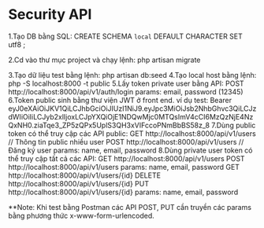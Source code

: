 # Security API

1.Tạo DB bằng SQL: CREATE SCHEMA `local` DEFAULT CHARACTER SET utf8 ;

2.Cd vào thư mục project và chạy lệnh: php artisan migrate

3.Tạo dữ liệu test bằng lệnh: php artisan db:seed
4.Tạo local host bằng lệnh: php -S localhost:8000 -t public
5.Lấy token private user bằng API: 
	POST http://localhost:8000/api/v1/auth/login
	params: email, password (12345)
6.Token public sinh bằng thư viện JWT ở front end. ví dụ test:
	Bearer eyJ0eXAiOiJKV1QiLCJhbGciOiJIUzI1NiJ9.eyJpc3MiOiJsb2NhbGhvc3QiLCJzdWIiOiIiLCJyb2xlIjoxLCJpYXQiOjE1NDQwMjc0MTQsImV4cCI6MzQzNjE4NzQxNH0.ziaTqe3_ZP5zQPx5UplS3QH3xVIFccoPNmBbBS58z_8
7.Dùng public token có thể truy cập các API public:
	GET http://localhost:8000/api/v1/users // Thông tin public nhiều user
	POST http://localhost:8000/api/v1/users // Đăng ký user
		params: name, email, password
8.Dùng private user token có thể truy cập tất cả các API:
	GET http://localhost:8000/api/v1/users
	POST http://localhost:8000/api/v1/users 
		params: name, email, password
	GET http://localhost:8000/api/v1/users/{id}
	DELETE http://localhost:8000/api/v1/users/{id}
	PUT http://localhost:8000/api/v1/users/{id} 
		params: name, email, password

**Note: Khi test bằng Postman các API POST, PUT cần truyền các params bằng phương thức x-www-form-urlencoded.
